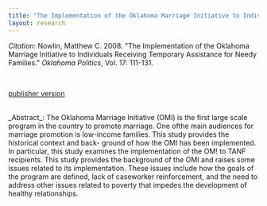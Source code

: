 ```yaml
---
title: "The Implementation of the Oklahoma Marriage Initiative to Individuals Receiving Temporary Assistance for Needy Families"
layout: research
---
```


_Citation_: Nowlin, Matthew C. 2008. "The Implementation of the Oklahoma Marriage Initiative to Individuals Receiving Temporary Assistance for Needy Families." _Oklahoma Politics_, Vol. 17: 111-131.

<br />
<p> <a href="http://ojs.library.okstate.edu/osu/index.php/OKPolitics/article/view/1181" class="btn-info">publisher version</a></p>

<br />
_Abstract_: The Oklahoma Marriage Initiative (OMI) is the first large scale program in the country to promote marriage. One ofthe main audiences for marriage promotion is low-income families. This study provides the historical context and back- ground of how the OMI has been implemented. In particular, this study examines the implementation of the OM! to TANF recipients. This study provides the background of the OMI and raises some issues related to its implementation. These issues include how the goals of the program are defined, lack of caseworker reinforcement, and the need to address other issues related to poverty that impedes the development of healthy relationships.
